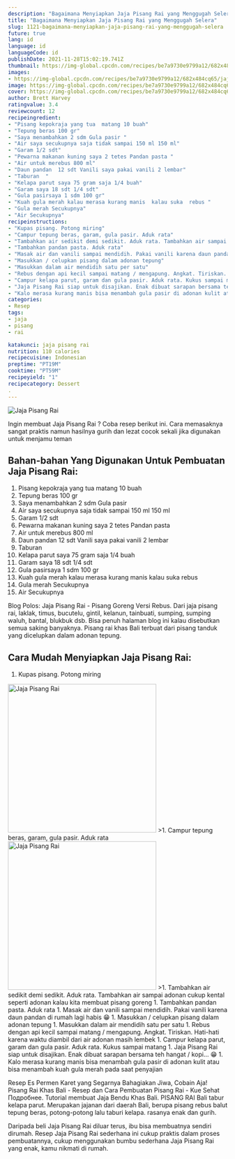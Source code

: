 ```yaml
---
description: "Bagaimana Menyiapkan Jaja Pisang Rai yang Menggugah Selera"
title: "Bagaimana Menyiapkan Jaja Pisang Rai yang Menggugah Selera"
slug: 1121-bagaimana-menyiapkan-jaja-pisang-rai-yang-menggugah-selera
future: true
lang: id
language: id
languageCode: id
publishDate: 2021-11-28T15:02:19.741Z 
thumbnail: https://img-global.cpcdn.com/recipes/be7a9730e9799a12/682x484cq65/jaja-pisang-rai-foto-resep-utama.png
images:
- https://img-global.cpcdn.com/recipes/be7a9730e9799a12/682x484cq65/jaja-pisang-rai-foto-resep-utama.png
image: https://img-global.cpcdn.com/recipes/be7a9730e9799a12/682x484cq65/jaja-pisang-rai-foto-resep-utama.png
cover: https://img-global.cpcdn.com/recipes/be7a9730e9799a12/682x484cq65/jaja-pisang-rai-foto-resep-utama.png
author: Brett Harvey
ratingvalue: 3.4
reviewcount: 12
recipeingredient:
- "Pisang kepokraja yang tua  matang 10 buah"
- "Tepung beras 100 gr"
- "Saya menambahkan 2 sdm Gula pasir "
- "Air saya secukupnya saja tidak sampai 150 ml 150 ml"
- "Garam 1/2 sdt"
- "Pewarna makanan kuning saya 2 tetes Pandan pasta "
- "Air untuk merebus 800 ml"
- "Daun pandan  12 sdt Vanili saya pakai vanili 2 lembar"
- "Taburan  "
- "Kelapa parut saya 75 gram saja 1/4 buah"
- "Garam saya 18 sdt 1/4 sdt"
- "Gula pasirsaya 1 sdm 100 gr"
- "Kuah gula merah kalau merasa kurang manis  kalau suka  rebus "
- "Gula merah Secukupnya"
- "Air Secukupnya"
recipeinstructions:
- "Kupas pisang. Potong miring"
- "Campur tepung beras, garam, gula pasir. Aduk rata"
- "Tambahkan air sedikit demi sedikit. Aduk rata. Tambahkan air sampai adonan cukup kental seperti adonan kalau kita membuat pisang goreng"
- "Tambahkan pandan pasta. Aduk rata"
- "Masak air dan vanili sampai mendidih. Pakai vanili karena daun pandan di rumah lagi habis 😁"
- "Masukkan / celupkan pisang dalam adonan tepung"
- "Masukkan dalam air mendidih satu per satu"
- "Rebus dengan api kecil sampai matang / mengapung. Angkat. Tiriskan. Hati-hati karena waktu diambil dari air adonan masih lembek"
- "Campur kelapa parut, garam dan gula pasir. Aduk rata. Kukus sampai matang"
- "Jaja Pisang Rai siap untuk disajikan. Enak dibuat sarapan bersama teh hangat / kopi... 😁"
- "Kalo merasa kurang manis bisa menambah gula pasir di adonan kulit atau bisa menambah kuah gula merah pada saat penyajian"
categories:
- Resep
tags:
- jaja
- pisang
- rai

katakunci: jaja pisang rai 
nutrition: 110 calories
recipecuisine: Indonesian
preptime: "PT19M"
cooktime: "PT59M"
recipeyield: "1"
recipecategory: Dessert
. 
---
```



![Jaja Pisang Rai](https://img-global.cpcdn.com/recipes/be7a9730e9799a12/682x484cq65/jaja-pisang-rai-foto-resep-utama.png)

Ingin membuat Jaja Pisang Rai ? Coba resep berikut ini. Cara memasaknya sangat praktis namun hasilnya gurih dan lezat cocok sekali jika digunakan untuk menjamu teman

<!--inarticleads1-->

## Bahan-bahan Yang Digunakan Untuk Pembuatan Jaja Pisang Rai:

1. Pisang kepokraja yang tua  matang 10 buah
1. Tepung beras 100 gr
1. Saya menambahkan 2 sdm Gula pasir 
1. Air saya secukupnya saja tidak sampai 150 ml 150 ml
1. Garam 1/2 sdt
1. Pewarna makanan kuning saya 2 tetes Pandan pasta 
1. Air untuk merebus 800 ml
1. Daun pandan  12 sdt Vanili saya pakai vanili 2 lembar
1. Taburan  
1. Kelapa parut saya 75 gram saja 1/4 buah
1. Garam saya 18 sdt 1/4 sdt
1. Gula pasirsaya 1 sdm 100 gr
1. Kuah gula merah kalau merasa kurang manis  kalau suka  rebus 
1. Gula merah Secukupnya
1. Air Secukupnya

Blog Polos: Jaja Pisang Rai - Pisang Goreng Versi Rebus. Dari jaja pisang rai, laklak, timus, bucutelu, gintil, kelanun, tainbuati, sumping, sumping waluh, bantal, blukbuk dsb. Bisa penuh halaman blog ini kalau disebutkan semua saking banyaknya. Pisang rai khas Bali terbuat dari pisang tanduk yang dicelupkan dalam adonan tepung. 

<!--inarticleads2-->

## Cara Mudah Menyiapkan Jaja Pisang Rai:

1. Kupas pisang. Potong miring
<img class="lazyload" data-src="https://img-global.cpcdn.com/steps/ca4fb443dda48328/160x128cq70/jaja-pisang-rai-langkah-memasak-1-foto.png" alt="Jaja Pisang Rai" width="340" height="340">
>1. Campur tepung beras, garam, gula pasir. Aduk rata
<img class="lazyload" data-src="https://img-global.cpcdn.com/steps/e6e3129650ebd62d/160x128cq70/jaja-pisang-rai-langkah-memasak-2-foto.png" alt="Jaja Pisang Rai" width="340" height="340">
>1. Tambahkan air sedikit demi sedikit. Aduk rata. Tambahkan air sampai adonan cukup kental seperti adonan kalau kita membuat pisang goreng
1. Tambahkan pandan pasta. Aduk rata
1. Masak air dan vanili sampai mendidih. Pakai vanili karena daun pandan di rumah lagi habis 😁
1. Masukkan / celupkan pisang dalam adonan tepung
1. Masukkan dalam air mendidih satu per satu
1. Rebus dengan api kecil sampai matang / mengapung. Angkat. Tiriskan. Hati-hati karena waktu diambil dari air adonan masih lembek
1. Campur kelapa parut, garam dan gula pasir. Aduk rata. Kukus sampai matang
1. Jaja Pisang Rai siap untuk disajikan. Enak dibuat sarapan bersama teh hangat / kopi... 😁
1. Kalo merasa kurang manis bisa menambah gula pasir di adonan kulit atau bisa menambah kuah gula merah pada saat penyajian


Resep Es Permen Karet yang Segarnya Bahagiakan Jiwa, Cobain Aja! Pisang Rai Khas Bali - Resep dan Cara Pembuatan Pisang Rai - Kue Sehat Подробнее. Tutorial membuat Jaja Bendu Khas Bali. PISANG RAI Bali tabur kelapa parut. Merupakan jajanan dari daerah Bali, berupa pisang rebus balut tepung beras, potong-potong lalu taburi kelapa. rasanya enak dan gurih. 

Daripada   beli  Jaja Pisang Rai  diluar terus, ibu  bisa membuatnya sendiri dirumah. Resep  Jaja Pisang Rai  sederhana ini cukup praktis dalam proses pembuatannya, cukup menggunakan bumbu sederhana  Jaja Pisang Rai  yang enak, kamu nikmati di rumah.
